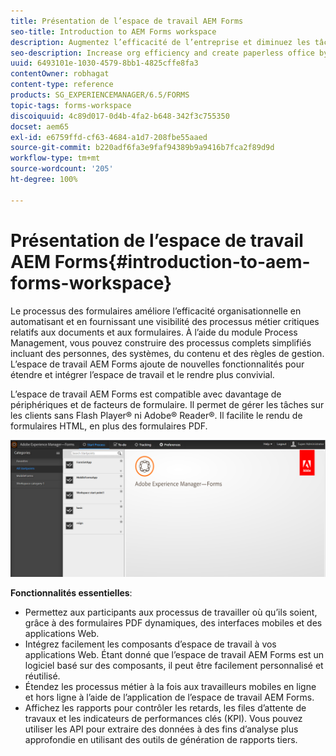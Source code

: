 ```yaml
---
title: Présentation de l’espace de travail AEM Forms
seo-title: Introduction to AEM Forms workspace
description: Augmentez l’efficacité de l’entreprise et diminuez les tâches d’administration grâce à l’automatisation des processus d’entreprise via l’espace de travail LiveCycle AEM Forms.
seo-description: Increase org efficiency and create paperless office by business process automation using LiveCycle AEM Forms workspace.
uuid: 6493101e-1030-4579-8bb1-4825cffe8fa3
contentOwner: robhagat
content-type: reference
products: SG_EXPERIENCEMANAGER/6.5/FORMS
topic-tags: forms-workspace
discoiquuid: 4c89d017-0d4b-4fa2-b648-342f3c755350
docset: aem65
exl-id: e6759ffd-cf63-4684-a1d7-208fbe55aaed
source-git-commit: b220adf6fa3e9faf94389b9a9416b7fca2f89d9d
workflow-type: tm+mt
source-wordcount: '205'
ht-degree: 100%

---
```


# Présentation de l’espace de travail AEM Forms{#introduction-to-aem-forms-workspace}

Le processus des formulaires améliore l’efficacité organisationnelle en automatisant et en fournissant une visibilité des processus métier critiques relatifs aux documents et aux formulaires. À l’aide du module Process Management, vous pouvez construire des processus complets simplifiés incluant des personnes, des systèmes, du contenu et des règles de gestion. L’espace de travail AEM Forms ajoute de nouvelles fonctionnalités pour étendre et intégrer l’espace de travail et le rendre plus convivial.

L’espace de travail AEM Forms est compatible avec davantage de périphériques et de facteurs de formulaire. Il permet de gérer les tâches sur les clients sans Flash Player® ni Adobe® Reader®. Il facilite le rendu de formulaires HTML, en plus des formulaires PDF.

![html-ws](assets/html-ws.png)

**Fonctionnalités essentielles**:

* Permettez aux participants aux processus de travailler où qu’ils soient, grâce à des formulaires PDF dynamiques, des interfaces mobiles et des applications Web.
* Intégrez facilement les composants d’espace de travail à vos applications Web. Étant donné que l’espace de travail AEM Forms est un logiciel basé sur des composants, il peut être facilement personnalisé et réutilisé.
* Étendez les processus métier à la fois aux travailleurs mobiles en ligne et hors ligne à l’aide de l’application de l’espace de travail AEM Forms.
* Affichez les rapports pour contrôler les retards, les files d’attente de travaux et les indicateurs de performances clés (KPI). Vous pouvez utiliser les API pour extraire des données à des fins d’analyse plus approfondie en utilisant des outils de génération de rapports tiers.
